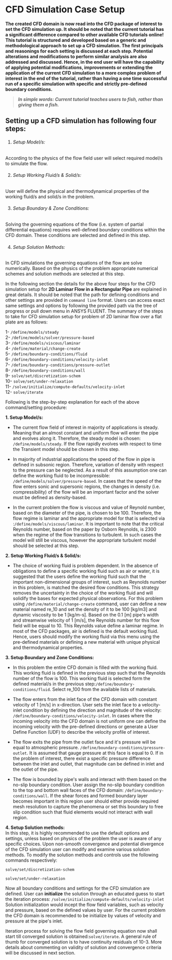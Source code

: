 # CFD Simulation Case Setup

**The created CFD domain is now read into the CFD package of interest to set the CFD simulation up. It should be noted that the current tutorial has a significant difference compared to other available CFD tutorials online! This tutorial is structured and developed based on a generic and methodological approach to set up a CFD simulation. The first principals and reasonings for each setting is discussed at each step. Potential alterations and modifications to perform similar analysis are also addressed and discussed. Hence, in the end user will have the capability of applying potential modifications, improvements or extending the application of the current CFD simulation to a more complex problem of interest in the end of the tutorial, rather than having a one time successful run of a specific simulation with specific and strictly pre-defined boundary conditions.**

> **_In simple words: Current tutorial teaches users to fish, rather than giving them a fish._**

## Setting up a CFD simulation has following four steps:

1. ###### Setup Model/s:   
According to the physics of the flow field user will select required model/s to simulate the flow.

2. ###### Setup Working Fluid/s & Solid/s:   
User will define the physical and thermodynamical properties of the working fluid/s and solid/s in the problem.    

3. ###### Setup Boundary & Zone Conditions:    
Solving the governing equations of the flow (i.e. system of partial differential equations) requires well-defined boundary conditions within the CFD domain. These conditions are selected and defined in this step.

4. ###### Setup Solution Methods:    
In CFD simulations the governing equations of the flow are solve numerically. Based on the physics of the problem appropriate numerical schemes and solution methods are selected at this step.

In the following section the details for the above four steps for the CFD simulation setup for **2D Laminar Flow in a Rectangular Pipe** are explained in great details. It should be noted that the path for defining conditions and other settings are provided in `command line` format. Users can access exact same settings and options by following the provided path via the tree of progress or pull down menu in ANSYS FLUENT. The summary of the steps to take for CFD simulation setup for problem of 2D laminar flow over a flat plate are as follows:

 1-  `/define/models/steady`   
 2-  `/define/models/solver/pressure-based`    
 3-  `/define/models/viscous/laminar`    
 4-  `/define/material/change-create`    
 5-  `/define/boundary-conditions/fluid`   
 6-  `/define/boundary-conditions/velocity-inlet`    
 7-  `/define/boundary-conditions/pressure-outlet`   
 8-  `/define/boundary-conditions/wall`    
 9-  `solve/set/discretization-schem`    
 10- `solve/set/under-relaxation`   
 11- `/solve/initialize/compute-defaults/velocity-inlet`    
 12- `solve/iterate`

Following is the step-by-step explanation for each of the above command/setting procedure:

**1. Setup Model/s:**
* The current flow field of interest in majority of applications is steady. Meaning that an almost constant and uniform flow will enter the pipe and evolves along it. Therefore, the steady model is chosen: `/define/models/steady`. If the flow rapidly evolves with respect to time the Transient model should be chosen in this step.  

* In majority of industrial applications the speed of the flow in pipe is defined in subsonic region. Therefore, variation of density with respect to the pressure can be neglected. As a result of this assumption one can define the working fluid to be incompressible: `/define/models/solver/pressure-based`. In cases that the speed of the flow enters sonic and supersonic regions, the changes in density (i.e. compressibility) of the flow will be an important factor and the solver must be defined as density-based.

* In the current problem the flow is viscous and value of Reynold number, based on the diameter of the pipe, is chosen to be 100. Therefore, the flow regime is laminar and the appropriate model for that is selected via :`/define/models/viscous/laminar`. It is important to note that the critical Reynolds number, based on the paper by Osborn Reynolds, is 2300 when the regime of the flow transitions to turbulent. In such cases the model will still be viscous, however the appropriate turbulent model should be selected at this step.

**2. Setup Working Fluid/s & Solid/s:**  
* The choice of working fluid is problem dependent. In the absence of obligations to define a specific working fluid such as air or water, it is suggested that the users define the working fluid such that the important non-dimensional groups of interest, such as Reynolds number in this problem, is matched the desired flow conditions. This strategy removes the uncertainty in the choice of the working fluid and will solidify the bases for expected physical observations. For this problem using `/define/material/change-create` command, user can define a new material named re_10 and set the density of it to be 100 [kg/m3] and dynamic viscosity to be 1 [kg/m-s]. Based on the 0.1 [m] pipe's width and streamwise velocity of 1 [m/s], the Reynolds number for this flow field will be equal to 10. This Reynolds value define a laminar regime. In most of the CFD packages, air is defined is the default working fluid. Hence, users should modify the working fluid via this menu using the pre-defined materials or defining a new material with unique physical and thermodynamical properties.

**3. Setup Boundary and Zone Conditions:**    
* In this problem the entire CFD domain is filled with the working fluid. This working fluid is defined in the previous step such that the Reynolds number of the flow is 100. This working fluid is selected form the defined material/s in the previous step:`/define/boundary-conditions/fluid`. Select re_100 from the available lists of materials.

* The flow enters from the inlet face of the CFD domain with constant velocity of 1 [m/s] in x-direction. User sets the inlet face to a velocity-inlet condition by defining the direction and magnitude of the velocity: `/define/boundary-conditions/velocity-inlet`.
In cases where the incoming velocity into the CFD domain is not uniform one can define the incoming velocity with the pre-defined directions or generate a User Define Function (UDF) to describe the velocity profile of interest.

* The flow exits the pipe from the outlet face and it's pressure will be equal to atmospheric pressure. `/define/boundary-conditions/pressure-outlet`. It is assumed that gauge pressure at this face is equal to 0. If in the problem of interest, there exist a specific pressure difference between the inlet and outlet, that magnitude can be defined in inlet and the outlet of the pipe.

* The flow is bounded by pipe's walls and interact with them based on the no-slip boundary condition. User assign the no-slip boundary condition to the top and bottom wall faces of the CFD domain: `/define/boundary-conditions/wall`. If the shear forces and formed boundary layer becomes important in this region user should either provide required mesh resolution to capture the phenomena or set this boundary to free slip condition such that fluid elements would not interact with wall region.

**4. Setup Solution methods:**   
In this step, it is highly recommended to use the default options and settings, unless based on physics of the problem the user is aware of any specific choices. Upon non-smooth convergence and potential divergence of the CFD simulation user can modify and examine various solution methods. To modify the solution methods and controls use the following commands respectively:

`solve/set/discretization-schem`

`solve/set/under-relaxation`

Now all boundary conditions and settings for the CFD simulation are defined. User can **initialize** the solution through an educated guess to start the iteration process: `/solve/initialize/compute-defaults/velocity-inlet`
Solution initialization would incept the flow field variables, such as velocity and pressure, based on the defined values by user. For the current problem the CFD domain is recommended to be initialize by values of velocity and pressure at the pipe's inlet.

Iteration process for solving the flow field governing equation now shall start till converged solution is obtained:`solve/iterate`. A general rule of thumb for converged solution is to have continuity residuals of 10-3. More details about commenting on validity of solution and convergence criteria will be discussed in next section.

